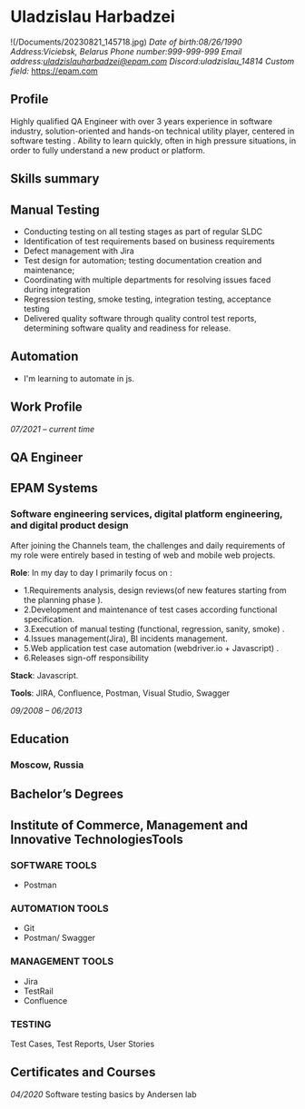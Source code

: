 # **Uladzislau Harbadzei**

!(/Documents/20230821_145718.jpg)
*Date of birth:08/26/1990*
*Address:Viciebsk, Belarus*
*Phone number:999-999-999*
*Email address:uladzislauharbadzei@epam.com*
*Discord:uladzislau_14814*
*Custom field:* https://epam.com  

## Profile
Highly qualified QA Engineer with over 3 years experience in software industry, solution-oriented and hands-on technical utility player, centered in software testing . Ability to learn quickly, often in high pressure situations, in order to fully understand a new product or platform.

## Skills summary

## Manual Testing
* Conducting testing on all testing stages as part of regular SLDC
* Identification of test requirements based on business requirements
* Defect management with Jira
* Test design for automation; testing documentation creation and maintenance;
* Coordinating with multiple departments for resolving issues faced during integration
* Regression testing, smoke testing, integration testing, acceptance testing 
* Delivered quality software through quality control test reports, determining software quality and readiness for release.

## Automation
* I'm learning to automate in js. 

## Work Profile
*07/2021 – current time*

## QA Engineer
## EPAM Systems
### Software engineering services, digital platform engineering, and digital product design
After joining the Channels team, the challenges and daily requirements of my role were entirely based in testing of web and mobile web projects.

**Role**: In my day to day I primarily focus on : 
* 1.Requirements analysis, design reviews(of new features starting from the planning phase ). 
* 2.Development and maintenance of test cases according functional specification. 
* 3.Execution of manual testing (functional, regression, sanity, smoke) .
* 4.Issues management(Jira), BI incidents management. 
* 5.Web application test case automation (webdriver.io + Javascript) . 
* 6.Releases sign-off responsibility

**Stack**: Javascript. 

**Tools**: JIRA, Confluence, Postman, Visual Studio, Swagger

*09/2008 – 06/2013*
## **Education** 
### Moscow, Russia
## Bachelor’s Degrees
## **Institute of Commerce, Management and Innovative TechnologiesTools**

### SOFTWARE TOOLS
* Postman
### AUTOMATION TOOLS
* Git
* Postman/ Swagger
### MANAGEMENT TOOLS
* Jira
* TestRail
* Confluence
### TESTING
Test Cases, Test Reports, User Stories

## Certificates and Courses
*04/2020*
Software testing basics by Andersen lab